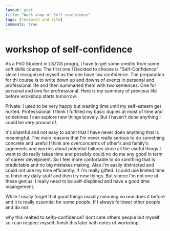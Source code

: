 ```yaml
---
layout: post
title: "Work shop of Self-confidence"
tags: [research and life]
comments: true
---
```

# workshop of self-confidence
As a PhD Student in LSZGS progra, I have to get some credits from some soft skills course. The first one I Decided to choose is
"Self-Confidence" since I recognized myself as the one have low confidence.
The preparation for thi course is to write down  up and downs of events in personal and professional life and then summaried them with
two sentences. One for personal and one for profressional.
Here is my summary of previous life before wrokshop starts  tomorrow.

Private: I used to be very happy but wasting time until my self-esteem get hurted.
Professsional: I think I fulfilled my basic dupies at most of time and sometimes I can explore new things bravely. But I haven't done anything I could be very pround of.

It's shamful and not easy to admit that I have never doen anything that is  meaningful. The main reasons that I'm never really serious to do something concrete and useful I think are  overconcerns of other's and family's jugements and worries about potential failures since all the useful things I want to do really takes time and possibly could no do me any good in term of career develpment. So I feel more confortable to do somthing that is predictable and no big mistakes making. Also I'm easily distracted and could not use my time efficiently. If I'm really gifted. I could use limited time to finish my daily stuff and then try new things. But sinnce I'm not one of these genius. I really need to be self-displined and have a good time maangement.

While I usally forget that good things usually meaning no one does it before and it is really essential for some people. If I always follower other people and do not

why this realted to selfp-confidence? dont care others people but myself. so i can respect myself. finish this later with notes of workshop. 
